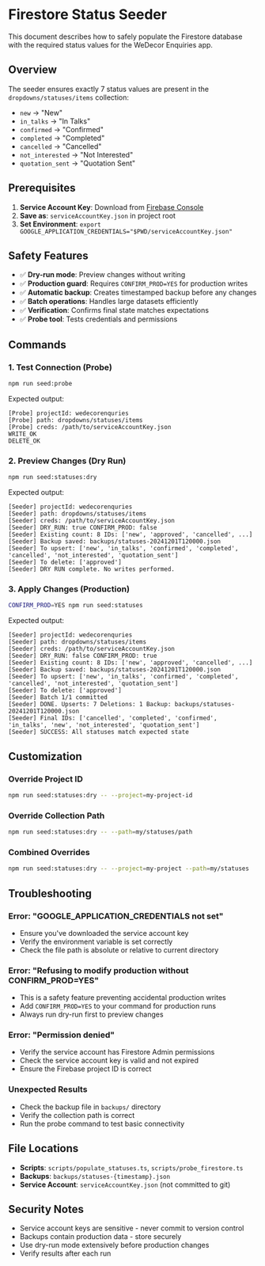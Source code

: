 # Firestore Status Seeder

This document describes how to safely populate the Firestore database with the required status values for the WeDecor Enquiries app.

## Overview

The seeder ensures exactly 7 status values are present in the `dropdowns/statuses/items` collection:
- `new` → "New"
- `in_talks` → "In Talks" 
- `confirmed` → "Confirmed"
- `completed` → "Completed"
- `cancelled` → "Cancelled"
- `not_interested` → "Not Interested"
- `quotation_sent` → "Quotation Sent"

## Prerequisites

1. **Service Account Key**: Download from [Firebase Console](https://console.firebase.google.com/project/wedecorenquries/settings/serviceaccounts/adminsdk)
2. **Save as**: `serviceAccountKey.json` in project root
3. **Set Environment**: `export GOOGLE_APPLICATION_CREDENTIALS="$PWD/serviceAccountKey.json"`

## Safety Features

- ✅ **Dry-run mode**: Preview changes without writing
- ✅ **Production guard**: Requires `CONFIRM_PROD=YES` for production writes
- ✅ **Automatic backup**: Creates timestamped backup before any changes
- ✅ **Batch operations**: Handles large datasets efficiently
- ✅ **Verification**: Confirms final state matches expectations
- ✅ **Probe tool**: Tests credentials and permissions

## Commands

### 1. Test Connection (Probe)
```bash
npm run seed:probe
```
Expected output:
```
[Probe] projectId: wedecorenquries
[Probe] path: dropdowns/statuses/items
[Probe] creds: /path/to/serviceAccountKey.json
WRITE_OK
DELETE_OK
```

### 2. Preview Changes (Dry Run)
```bash
npm run seed:statuses:dry
```
Expected output:
```
[Seeder] projectId: wedecorenquries
[Seeder] path: dropdowns/statuses/items
[Seeder] creds: /path/to/serviceAccountKey.json
[Seeder] DRY_RUN: true CONFIRM_PROD: false
[Seeder] Existing count: 8 IDs: ['new', 'approved', 'cancelled', ...]
[Seeder] Backup saved: backups/statuses-20241201T120000.json
[Seeder] To upsert: ['new', 'in_talks', 'confirmed', 'completed', 'cancelled', 'not_interested', 'quotation_sent']
[Seeder] To delete: ['approved']
[Seeder] DRY RUN complete. No writes performed.
```

### 3. Apply Changes (Production)
```bash
CONFIRM_PROD=YES npm run seed:statuses
```
Expected output:
```
[Seeder] projectId: wedecorenquries
[Seeder] path: dropdowns/statuses/items
[Seeder] creds: /path/to/serviceAccountKey.json
[Seeder] DRY_RUN: false CONFIRM_PROD: true
[Seeder] Existing count: 8 IDs: ['new', 'approved', 'cancelled', ...]
[Seeder] Backup saved: backups/statuses-20241201T120000.json
[Seeder] To upsert: ['new', 'in_talks', 'confirmed', 'completed', 'cancelled', 'not_interested', 'quotation_sent']
[Seeder] To delete: ['approved']
[Seeder] Batch 1/1 committed
[Seeder] DONE. Upserts: 7 Deletions: 1 Backup: backups/statuses-20241201T120000.json
[Seeder] Final IDs: ['cancelled', 'completed', 'confirmed', 'in_talks', 'new', 'not_interested', 'quotation_sent']
[Seeder] SUCCESS: All statuses match expected state
```

## Customization

### Override Project ID
```bash
npm run seed:statuses:dry -- --project=my-project-id
```

### Override Collection Path
```bash
npm run seed:statuses:dry -- --path=my/statuses/path
```

### Combined Overrides
```bash
npm run seed:statuses:dry -- --project=my-project --path=my/statuses
```

## Troubleshooting

### Error: "GOOGLE_APPLICATION_CREDENTIALS not set"
- Ensure you've downloaded the service account key
- Verify the environment variable is set correctly
- Check the file path is absolute or relative to current directory

### Error: "Refusing to modify production without CONFIRM_PROD=YES"
- This is a safety feature preventing accidental production writes
- Add `CONFIRM_PROD=YES` to your command for production runs
- Always run dry-run first to preview changes

### Error: "Permission denied"
- Verify the service account has Firestore Admin permissions
- Check the service account key is valid and not expired
- Ensure the Firebase project ID is correct

### Unexpected Results
- Check the backup file in `backups/` directory
- Verify the collection path is correct
- Run the probe command to test basic connectivity

## File Locations

- **Scripts**: `scripts/populate_statuses.ts`, `scripts/probe_firestore.ts`
- **Backups**: `backups/statuses-{timestamp}.json`
- **Service Account**: `serviceAccountKey.json` (not committed to git)

## Security Notes

- Service account keys are sensitive - never commit to version control
- Backups contain production data - store securely
- Use dry-run mode extensively before production changes
- Verify results after each run
